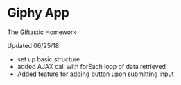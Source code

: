 # Giphy App
The Giftastic Homework

Updated 06/25/18
- set up basic structure
- added AJAX call with forEach loop of data retrieved
- Added feature for adding button upon submitting input
